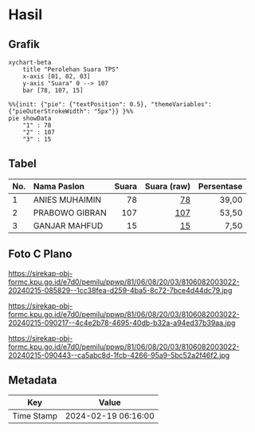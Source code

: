 # Hasil

## Grafik

```mermaid
xychart-beta
    title "Perolehan Suara TPS"
    x-axis [01, 02, 03]
    y-axis "Suara" 0 --> 107
    bar [78, 107, 15]
```

```mermaid
%%{init: {"pie": {"textPosition": 0.5}, "themeVariables": {"pieOuterStrokeWidth": "5px"}} }%%
pie showData
    "1" : 78
    "2" : 107
    "3" : 15
```

## Tabel

| No. | Nama Paslon    | Suara | Suara (raw) | Persentase |
|:--- |:-------------- | -----:| -----------:| ----------:|
| 1   | ANIES MUHAIMIN | 78    | [78][p-1]   | 39,00      |
| 2   | PRABOWO GIBRAN | 107   | [107][p-2]  | 53,50      |
| 3   | GANJAR MAHFUD  | 15    | [15][p-3]   | 7,50       |


[p-1]: https://github.com/gigit-pemilu/pemilu-2024-81-maluku/blob/main/pilpres/hitung-suara/sub/81-maluku/sub/06-seram-bagian-barat/sub/08-huamual/sub/2003-luhu/sub/022-tps/sub/paslon-1.txt
[p-2]: https://github.com/gigit-pemilu/pemilu-2024-81-maluku/blob/main/pilpres/hitung-suara/sub/81-maluku/sub/06-seram-bagian-barat/sub/08-huamual/sub/2003-luhu/sub/022-tps/sub/paslon-2.txt
[p-3]: https://github.com/gigit-pemilu/pemilu-2024-81-maluku/blob/main/pilpres/hitung-suara/sub/81-maluku/sub/06-seram-bagian-barat/sub/08-huamual/sub/2003-luhu/sub/022-tps/sub/paslon-3.txt

## Foto C Plano

https://sirekap-obj-formc.kpu.go.id/e7d0/pemilu/ppwp/81/06/08/20/03/8106082003022-20240215-085829--1cc38fea-d259-4ba5-8c72-7bce4d44dc79.jpg

https://sirekap-obj-formc.kpu.go.id/e7d0/pemilu/ppwp/81/06/08/20/03/8106082003022-20240215-090217--4c4e2b78-4695-40db-b32a-a94ed37b39aa.jpg

https://sirekap-obj-formc.kpu.go.id/e7d0/pemilu/ppwp/81/06/08/20/03/8106082003022-20240215-090443--ca5abc8d-1fcb-4266-95a9-5bc52a2f46f2.jpg


## Metadata

| Key        | Value               |
| ---------- | ------------------- |
| Time Stamp | 2024-02-19 06:16:00 |



